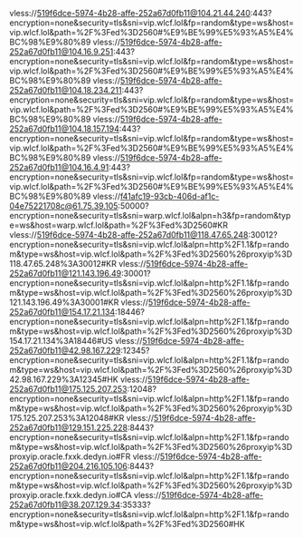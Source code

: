 vless://519f6dce-5974-4b28-affe-252a67d0fb11@104.21.44.240:443?encryption=none&security=tls&sni=vip.wlcf.lol&fp=random&type=ws&host=vip.wlcf.lol&path=%2F%3Fed%3D2560#%E9%BE%99%E5%93%A5%E4%BC%98%E9%80%89
vless://519f6dce-5974-4b28-affe-252a67d0fb11@104.16.9.251:443?encryption=none&security=tls&sni=vip.wlcf.lol&fp=random&type=ws&host=vip.wlcf.lol&path=%2F%3Fed%3D2560#%E9%BE%99%E5%93%A5%E4%BC%98%E9%80%89
vless://519f6dce-5974-4b28-affe-252a67d0fb11@104.18.234.211:443?encryption=none&security=tls&sni=vip.wlcf.lol&fp=random&type=ws&host=vip.wlcf.lol&path=%2F%3Fed%3D2560#%E9%BE%99%E5%93%A5%E4%BC%98%E9%80%89
vless://519f6dce-5974-4b28-affe-252a67d0fb11@104.18.157.194:443?encryption=none&security=tls&sni=vip.wlcf.lol&fp=random&type=ws&host=vip.wlcf.lol&path=%2F%3Fed%3D2560#%E9%BE%99%E5%93%A5%E4%BC%98%E9%80%89
vless://519f6dce-5974-4b28-affe-252a67d0fb11@104.16.4.91:443?encryption=none&security=tls&sni=vip.wlcf.lol&fp=random&type=ws&host=vip.wlcf.lol&path=%2F%3Fed%3D2560#%E9%BE%99%E5%93%A5%E4%BC%98%E9%80%89
vless://f41afc19-93cb-406d-af1c-04e75221708c@61.75.39.105:50000?encryption=none&security=tls&sni=warp.wlcf.lol&alpn=h3&fp=random&type=ws&host=warp.wlcf.lol&path=%2F%3Fed%3D2560#KR
vless://519f6dce-5974-4b28-affe-252a67d0fb11@118.47.65.248:30012?encryption=none&security=tls&sni=vip.wlcf.lol&alpn=http%2F1.1&fp=random&type=ws&host=vip.wlcf.lol&path=%2F%3Fed%3D2560%26proxyip%3D118.47.65.248%3A30012#KR
vless://519f6dce-5974-4b28-affe-252a67d0fb11@121.143.196.49:30001?encryption=none&security=tls&sni=vip.wlcf.lol&alpn=http%2F1.1&fp=random&type=ws&host=vip.wlcf.lol&path=%2F%3Fed%3D2560%26proxyip%3D121.143.196.49%3A30001#KR
vless://519f6dce-5974-4b28-affe-252a67d0fb11@154.17.21.134:18446?encryption=none&security=tls&sni=vip.wlcf.lol&alpn=http%2F1.1&fp=random&type=ws&host=vip.wlcf.lol&path=%2F%3Fed%3D2560%26proxyip%3D154.17.21.134%3A18446#US
vless://519f6dce-5974-4b28-affe-252a67d0fb11@42.98.167.229:12345?encryption=none&security=tls&sni=vip.wlcf.lol&alpn=http%2F1.1&fp=random&type=ws&host=vip.wlcf.lol&path=%2F%3Fed%3D2560%26proxyip%3D42.98.167.229%3A12345#HK
vless://519f6dce-5974-4b28-affe-252a67d0fb11@175.125.207.253:12048?encryption=none&security=tls&sni=vip.wlcf.lol&alpn=http%2F1.1&fp=random&type=ws&host=vip.wlcf.lol&path=%2F%3Fed%3D2560%26proxyip%3D175.125.207.253%3A12048#KR
vless://519f6dce-5974-4b28-affe-252a67d0fb11@129.151.225.228:8443?encryption=none&security=tls&sni=vip.wlcf.lol&alpn=http%2F1.1&fp=random&type=ws&host=vip.wlcf.lol&path=%2F%3Fed%3D2560%26proxyip%3Dproxyip.oracle.fxxk.dedyn.io#FR
vless://519f6dce-5974-4b28-affe-252a67d0fb11@204.216.105.106:8443?encryption=none&security=tls&sni=vip.wlcf.lol&alpn=http%2F1.1&fp=random&type=ws&host=vip.wlcf.lol&path=%2F%3Fed%3D2560%26proxyip%3Dproxyip.oracle.fxxk.dedyn.io#CA
vless://519f6dce-5974-4b28-affe-252a67d0fb11@38.207.129.34:35333?encryption=none&security=tls&sni=vip.wlcf.lol&alpn=http%2F1.1&fp=random&type=ws&host=vip.wlcf.lol&path=%2F%3Fed%3D2560#HK

